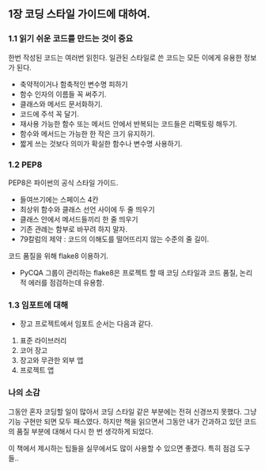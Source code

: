 ﻿
## 1장 코딩 스타일 가이드에 대하여.

### 1.1 읽기 쉬운 코드를 만드는 것이 중요

한번 작성된 코드는 여러번 읽힌다.
일관된 스타일로 쓴 코드는 모든 이에게 유용한 정보가 된다.

- 축약적이거나 함축적인 변수명 피하기
- 함수 인자의 이름들 꼭 써주기.
- 클래스와 메서드 문서화하기.
- 코드에 주석 꼭 달기.
- 재사용 가능한 함수 또는 메서드 안에서 반복되는 코드들은 리팩토링 해두기.
- 함수와 메서드는 가능한 한 작은 크기 유지하기.
- 짧게 쓰는 것보다 의미가 확실한 함수나 변수명 사용하기. 

### 1.2 PEP8

PEP8은 파이썬의 공식 스타일 가이드.
- 들여쓰기에는 스페이스 4칸
- 최상위 함수와 클래스 선언 사이에 두 줄 띄우기
- 클래스 안에서 메서드들끼리 한 줄 띄우기
- 기존 관례는 함부로 바꾸려 하지 말자.
- 79칼럼의 제약 : 코드의 이해도를 떨어뜨리지 않는 수준의 줄 길이.

코드 품질을 위해 flake8 이용하기.
- PyCQA 그룹이 관리하는 flake8은 프로젝트 할 때 코딩 스타일과 코드 품질, 논리적 에러를 점검하는데 유용함.

### 1.3 임포트에 대해
- 장고 프로젝트에서 임포트 순서는 다음과 같다.
1) 표준 라이브러리
2) 코어 장고
3) 장고와 무관한 외부 앱
4) 프로젝트 앱


### 나의 소감
그동안 혼자 코딩할 일이 많아서  코딩 스타일 같은 부분에는 전혀 신경쓰지 못했다.
그냥 기능 구현만 되면 모두 패스였다.
하지만 책을 읽으면서 그동안 내가 간과하고 있던 코드의 품질 부분에 대해서 다시 한 번 생각하게 되었다.


이 책에서 제시하는 팁들을 실무에서도 많이 사용할 수 있으면 좋겠다. 특히 점검 도구들..


